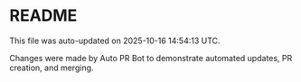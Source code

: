 # README

This file was auto-updated on 2025-10-16 14:54:13 UTC.

Changes were made by Auto PR Bot to demonstrate automated updates, PR creation, and merging.
